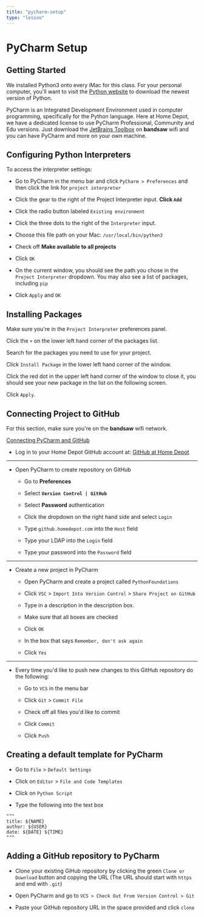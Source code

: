 ```yaml
---
title: "pycharm-setup"
type: "lesson"
---
```


# PyCharm Setup

## Getting Started

We installed Python3 onto every iMac for this class. For your personal computer, you'll want to visit the [Python website](https://www.python.org/downloads/) to download the newest version of Python.

PyCharm is an Integrated Development Environment used in computer programming, specifically for the Python language. Here at Home Depot, we have a dedicated license to use PyCharm Professional, Community and Edu versions. Just download the [JetBrains Toolbox](https://www.jetbrains.com/toolbox/) on **bandsaw** wifi and you can have PyCharm and more on your own machine.

## Configuring Python Interpreters

To access the interpreter settings:

- Go to PyCharm in the menu bar and click `PyCharm > Preferences` and then click the link for `project interpreter`
    
- Click the gear to the right of the Project Interpreter input. **Click `Add`**
    
- Click the radio button labeled `Existing environment`
    
- Click the three dots to the right of the `Interpreter` input.
    
- Choose this file path on your Mac: `/usr/local/bin/python3`
    
- Check off **Make available to all projects**
    
- Click `OK`
    
- On the current window, you should see the path you chose in the `Project Interpreter` dropdown. You may also see a list of packages, including `pip`
    
- Click `Apply` and `OK`
    

## Installing Packages

Make sure you're in the `Project Interpreter` preferences panel.

Click the `+` on the lower left hand corner of the packages list.

Search for the packages you need to use for your project.

Click `Install Package` in the lower left hand corner of the window.

Click the red dot in the upper left hand corner of the window to close it, you should see your new package in the list on the following screen.

Click `Apply`.

## Connecting Project to GitHub

For this section, make sure you're on the **bandsaw** wifi network.

[Connecting PyCharm and GitHub](https://www.jetbrains.com/help/pycharm/manage-projects-hosted-on-github.html)

- Log in to your Home Depot GitHub account at: [GitHub at Home Depot](https://github.homedepot.com)
    

* * *

- Open PyCharm to create repository on GitHub
    
    
    - Go to **Preferences**
        
    - Select **`Version Control | GitHub`**
        
    - Select **Password** authentication
        
    - Click the dropdown on the right hand side and select `Login`
        
    - Type `github.homedepot.com` into the `Host` field
        
    - Type your LDAP into the `Login` field
        
    - Type your password into the `Password` field
        
    

* * *

- Create a new project in PyCharm
    
    
    - Open PyCharm and create a project called `PythonFoundations`
        
    - Click `VSC` \> `Import Into Version Control` \> `Share Project on GitHub`
        
    - Type in a description in the description box.
        
    - Make sure that all boxes are checked
        
    - Click `OK`
        
    - In the box that says `Remember, don't ask again`
        
    - Click `Yes`
        
    

* * *

- Every time you'd like to push new changes to this GitHub repository do the following:
    
    
    - Go to `VCS` in the menu bar
        
    - Click `Git` \> `Commit File`
        
    - Check off all files you'd like to commit
        
    - Click `Commit`
        
    - Click `Push`
        
    

## Creating a default template for PyCharm

- Go to `File` \> `Default Settings`
    
- Click on `Editor` \> `File and Code Templates`
    
- Click on `Python Script`
    
- Type the following into the text box
    
```
"""
title: ${NAME}
author: ${USER}
date: ${DATE} ${TIME}
"""
```

## Adding a GitHub repository to PyCharm

- Clone your existing GiHub repository by clicking the green `Clone or Download` button and copying the URL (The URL should start with `https` and end with `.git`)
    
- Open PyCharm and go to `VCS > Check Out From Version Control > Git`
    
- Paste your GitHub repository URL in the space provided and click `clone`
    

